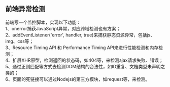 ## 前端异常检测

前端写一个监控脚本，实现以下功能：<br>1、onerror捕获JavaScript异常，对应跨域检测也有方案；<br>2、addEventListener('error', handler, true)来捕获静态资源异常，包括js、img、css等；<br>3、Resource Timing API 和 Performance Timing API来进行性能检测和内存检测；<br>4、扩展XHR原型，检测返回的状态码，如404等，来检测ajax请求失败、错误；<br>5、通过正则匹配等方式去检测DOM结构的合法性，如ID重复、文档类型未声明之类的；<br>6、页面的死链接可以通过Nodejs的第三方模块，如request等，来检测。